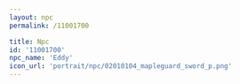 ```yaml
---
layout: npc
permalink: /11001700

title: Npc
id: '11001700'
npc_name: 'Eddy'
icon_url: 'portrait/npc/02010104_mapleguard_sword_p.png'
---
```

